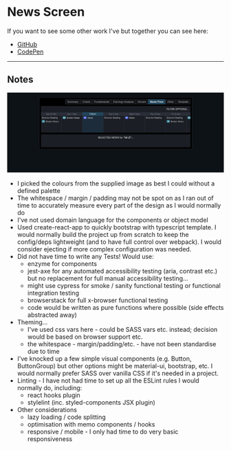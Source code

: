 # News Screen

If you want to see some other work I've but together you can see here:

- [GitHub](https://github.com/matt-dunn)
- [CodePen](https://codepen.io/matt-j-dunn)

---

## Notes

![](./docs/assets/news-example.png)


- I picked the colours from the supplied image as best I could without a defined palette
- The whitespace / margin / padding may not be spot on as I ran out of time to accurately measure every part of the design as I would normally do
- I've not used domain language for the components or object model 
- Used create-react-app to quickly bootstrap with typescript template. I would normally build the project up from scratch
  to keep the config/deps lightweight (and to have full control over webpack). I would consider ejecting if more complex configuration was needed.
- Did not have time to write any Tests! Would use:
    - enzyme for components
    - jest-axe for any automated accessibility testing (aria, contrast etc.) but no replacement for full manual accessibility testing...
    - might use cypress for smoke / sanity functional testing or functional integration testing
    - browserstack for full x-browser functional testing
    - code would be written as pure functions where possible (side effects abstracted away)
- Theming...
  - I've used css vars here - could be SASS vars etc. instead; decision would be based on browser support etc.
  - the whitespace - margin/padding/etc. - have not been standardise due to time
- I've knocked up a few simple visual components (e.g. Button, ButtonGroup) but other options might be material-ui, bootstrap, etc. I would normally prefer SASS over vanilla CSS if it's needed in a project.
- Linting - I have not had time to set up all the ESLint rules I would normally do, including:
  - react hooks plugin
  - stylelint (inc. styled-components JSX plugin)
- Other considerations
    - lazy loading / code splitting
    - optimisation with memo components / hooks
    - responsive / mobile - I only had time to do very basic responsiveness
     
